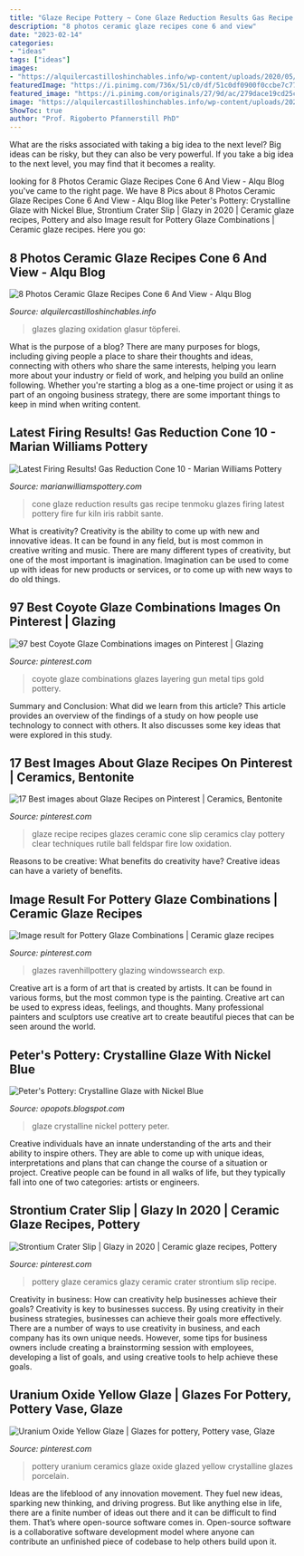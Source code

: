 ```yaml
---
title: "Glaze Recipe Pottery ~ Cone Glaze Reduction Results Gas Recipe Tenmoku Glazes Firing Latest Pottery Fire Fur Kiln Iris Rabbit Sante"
description: "8 photos ceramic glaze recipes cone 6 and view"
date: "2023-02-14"
categories:
- "ideas"
tags: ["ideas"]
images:
- "https://alquilercastilloshinchables.info/wp-content/uploads/2020/05/Turquoise-Matte-glaze-cone-6-oxidation-Ceramic-glaze-recipes-....jpg"
featuredImage: "https://i.pinimg.com/736x/51/c0/df/51c0df0900f0ccbe7c7780eb68ee7d71--coyote-glaze-combinations-glaze-recipe.jpg"
featured_image: "https://i.pinimg.com/originals/27/9d/ac/279dace19cd25c6b566767eb5195dc99.jpg"
image: "https://alquilercastilloshinchables.info/wp-content/uploads/2020/05/Turquoise-Matte-glaze-cone-6-oxidation-Ceramic-glaze-recipes-....jpg"
ShowToc: true
author: "Prof. Rigoberto Pfannerstill PhD"
---
```



What are the risks associated with taking a big idea to the next level?
Big ideas can be risky, but they can also be very powerful. If you take a big idea to the next level, you may find that it becomes a reality.

	

		
looking for 8 Photos Ceramic Glaze Recipes Cone 6 And View - Alqu Blog you've came to the right page. We have 8 Pics about 8 Photos Ceramic Glaze Recipes Cone 6 And View - Alqu Blog like Peter&#039;s Pottery: Crystalline Glaze with Nickel Blue, Strontium Crater Slip | Glazy in 2020 | Ceramic glaze recipes, Pottery and also Image result for Pottery Glaze Combinations | Ceramic glaze recipes. Here you go:
		
    
## 8 Photos Ceramic Glaze Recipes Cone 6 And View - Alqu Blog

<img loading=lazy src="https://alquilercastilloshinchables.info/wp-content/uploads/2020/05/Turquoise-Matte-glaze-cone-6-oxidation-Ceramic-glaze-recipes-....jpg" onerror="this.onerror=null;this.src='https://tse1.mm.bing.net/th?id=OIP.MeTnHG3LIGYMNaMZLr1LUAHaLH&amp;pid=15.1';" alt="8 Photos Ceramic Glaze Recipes Cone 6 And View - Alqu Blog">

_Source: alquilercastilloshinchables.info_

>glazes glazing oxidation glasur töpferei. 

	

What is the purpose of a blog?
There are many purposes for blogs, including giving people a place to share their thoughts and ideas, connecting with others who share the same interests, helping you learn more about your industry or field of work, and helping you build an online following. Whether you're starting a blog as a one-time project or using it as part of an ongoing business strategy, there are some important things to keep in mind when writing content.

    
## Latest Firing Results! Gas Reduction Cone 10 - Marian Williams Pottery

<img loading=lazy src="http://www.marianwilliamspottery.com/wp-content/uploads/2014/08/IMG_7575.jpg" onerror="this.onerror=null;this.src='https://tse2.mm.bing.net/th?id=OIP.WyG4I16Pghb_DhNvyj2K3gHaGJ&amp;pid=15.1';" alt="Latest Firing Results! Gas Reduction Cone 10 - Marian Williams Pottery">

_Source: marianwilliamspottery.com_

>cone glaze reduction results gas recipe tenmoku glazes firing latest pottery fire fur kiln iris rabbit sante. 

	

What is creativity?
Creativity is the ability to come up with new and innovative ideas. It can be found in any field, but is most common in creative writing and music. There are many different types of creativity, but one of the most important is imagination. Imagination can be used to come up with ideas for new products or services, or to come up with new ways to do old things.

    
## 97 Best Coyote Glaze Combinations Images On Pinterest | Glazing

<img loading=lazy src="https://i.pinimg.com/736x/51/c0/df/51c0df0900f0ccbe7c7780eb68ee7d71--coyote-glaze-combinations-glaze-recipe.jpg" onerror="this.onerror=null;this.src='https://tse2.mm.bing.net/th?id=OIP._e1vsI4bwdZ4fVm313gG_AHaE3&amp;pid=15.1';" alt="97 best Coyote Glaze Combinations images on Pinterest | Glazing">

_Source: pinterest.com_

>coyote glaze combinations glazes layering gun metal tips gold pottery. 

	

Summary and Conclusion: What did we learn from this article?
This article provides an overview of the findings of a study on how people use technology to connect with others. It also discusses some key ideas that were explored in this study.

    
## 17 Best Images About Glaze Recipes On Pinterest | Ceramics, Bentonite

<img loading=lazy src="https://s-media-cache-ak0.pinimg.com/736x/a8/e6/e5/a8e6e5dd592b95734b9f5e683faeba14.jpg" onerror="this.onerror=null;this.src='https://tse4.mm.bing.net/th?id=OIP.wcnKsQJazbgwz225E7FhHwHaKf&amp;pid=15.1';" alt="17 Best images about Glaze Recipes on Pinterest | Ceramics, Bentonite">

_Source: pinterest.com_

>glaze recipe recipes glazes ceramic cone slip ceramics clay pottery clear techniques rutile ball feldspar fire low oxidation. 

	

Reasons to be creative: What benefits do creativity have?
Creative ideas can have a variety of benefits.

    
## Image Result For Pottery Glaze Combinations | Ceramic Glaze Recipes

<img loading=lazy src="https://i.pinimg.com/736x/47/1e/1d/471e1ddb7b1fc139ac53a448e3af0a34.jpg" onerror="this.onerror=null;this.src='https://tse1.mm.bing.net/th?id=OIP.5TCxi6b2McHiiaOClrveRAHaHa&amp;pid=15.1';" alt="Image result for Pottery Glaze Combinations | Ceramic glaze recipes">

_Source: pinterest.com_

>glazes ravenhillpottery glazing windowssearch exp. 

	

Creative art is a form of art that is created by artists. It can be found in various forms, but the most common type is the painting. Creative art can be used to express ideas, feelings, and thoughts. Many professional painters and sculptors use creative art to create beautiful pieces that can be seen around the world.

    
## Peter&#039;s Pottery: Crystalline Glaze With Nickel Blue

<img loading=lazy src="https://1.bp.blogspot.com/-ZghQa5rTYo0/ViIBnxhtUTI/AAAAAAAAH4s/Y9ziVf6qQuc/s1600/20151016_0005.jpg" onerror="this.onerror=null;this.src='https://tse2.mm.bing.net/th?id=OIP.zxqZUE5mRYdTj1pMn24cuAHaHa&amp;pid=15.1';" alt="Peter&#039;s Pottery: Crystalline Glaze with Nickel Blue">

_Source: opopots.blogspot.com_

>glaze crystalline nickel pottery peter. 

	

Creative individuals have an innate understanding of the arts and their ability to inspire others. They are able to come up with unique ideas, interpretations and plans that can change the course of a situation or project. Creative people can be found in all walks of life, but they typically fall into one of two categories: artists or engineers.

    
## Strontium Crater Slip | Glazy In 2020 | Ceramic Glaze Recipes, Pottery

<img loading=lazy src="https://i.pinimg.com/originals/27/9d/ac/279dace19cd25c6b566767eb5195dc99.jpg" onerror="this.onerror=null;this.src='https://tse4.mm.bing.net/th?id=OIP.uYpbgsjVR_32aFQITYD9AwHaHa&amp;pid=15.1';" alt="Strontium Crater Slip | Glazy in 2020 | Ceramic glaze recipes, Pottery">

_Source: pinterest.com_

>pottery glaze ceramics glazy ceramic crater strontium slip recipe. 

	

Creativity in business: How can creativity help businesses achieve their goals?
Creativity is key to businesses success. By using creativity in their business strategies, businesses can achieve their goals more effectively. There are a number of ways to use creativity in business, and each company has its own unique needs. However, some tips for business owners include creating a brainstorming session with employees, developing a list of goals, and using creative tools to help achieve these goals.

    
## Uranium Oxide Yellow Glaze | Glazes For Pottery, Pottery Vase, Glaze

<img loading=lazy src="https://i.pinimg.com/originals/e4/6b/cd/e46bcd2808c4f215330e235f44336a72.jpg" onerror="this.onerror=null;this.src='https://tse1.mm.bing.net/th?id=OIP.xvokXn2tiZ1qsyq9AcFdWAHaGz&amp;pid=15.1';" alt="Uranium Oxide Yellow Glaze | Glazes for pottery, Pottery vase, Glaze">

_Source: pinterest.com_

>pottery uranium ceramics glaze oxide glazed yellow crystalline glazes porcelain. 

	

Ideas are the lifeblood of any innovation movement. They fuel new ideas, sparking new thinking, and driving progress. But like anything else in life, there are a finite number of ideas out there and it can be difficult to find them. That’s where open-source software comes in. Open-source software is a collaborative software development model where anyone can contribute an unfinished piece of codebase to help others build upon it.

